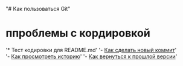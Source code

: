 "# Как пользоваться Git"  
# ппроблемы с кордировкой   
'* Тест кодировки для README.md' 
'- [Как сделать новый коммит](./commit_help.md)'  
'- [Как просмотреть историю](./log_help.md)' 
'- [Как вернуться к прошлой версии](./reset_help.md)' 
